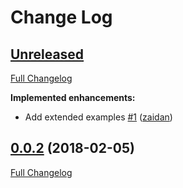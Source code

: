 # Change Log

## [Unreleased](https://github.com/zaidan/syscase/tree/HEAD)

[Full Changelog](https://github.com/zaidan/syscase/compare/0.0.2...HEAD)

**Implemented enhancements:**

- Add extended examples [\#1](https://github.com/zaidan/syscase/pull/1) ([zaidan](https://github.com/zaidan))

## [0.0.2](https://github.com/zaidan/syscase/tree/0.0.2) (2018-02-05)

[Full Changelog](https://github.com/zaidan/syscase/compare/98345d4e0a8d90318ef8e37051acfe3e92c75bfa...0.0.2)
